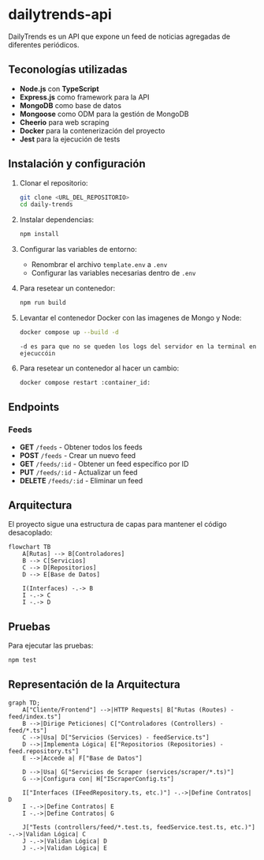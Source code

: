 # dailytrends-api
DailyTrends es un API que expone un feed de noticias agregadas de diferentes periódicos.

## Teconologías utilizadas
- **Node.js** con **TypeScript**
- **Express.js** como framework para la API
- **MongoDB** como base de datos
- **Mongoose** como ODM para la gestión de MongoDB
- **Cheerio** para web scraping
- **Docker** para la contenerización del proyecto
- **Jest** para la ejecución de tests

## Instalación y configuración
1. Clonar el repositorio:
   ```bash
   git clone <URL_DEL_REPOSITORIO>
   cd daily-trends
   ```

2. Instalar dependencias:
   ```bash
   npm install
   ```

3. Configurar las variables de entorno:
   - Renombrar el archivo `template.env` a `.env`
   - Configurar las variables necesarias dentro de `.env`

4. Para resetear un contenedor:

   ```bash
   npm run build
   ```

5. Levantar el contenedor Docker con las imagenes de Mongo y Node:
   ```bash
   docker compose up --build -d
   ```
   `-d es para que no se queden los logs del servidor en la terminal en ejecuccóin`

6. Para resetear un contenedor al hacer un cambio:

   ```bash
   docker compose restart :container_id:
   ```


## Endpoints

### **Feeds**
- **GET** `/feeds` - Obtener todos los feeds
- **POST** `/feeds` - Crear un nuevo feed
- **GET** `/feeds/:id` - Obtener un feed específico por ID
- **PUT** `/feeds/:id` - Actualizar un feed
- **DELETE** `/feeds/:id` - Eliminar un feed

## Arquitectura
El proyecto sigue una estructura de capas para mantener el código desacoplado:

```mermaid
flowchart TB
    A[Rutas] --> B[Controladores]
    B --> C[Servicios]
    C --> D[Repositorios]
    D --> E[Base de Datos]

    I(Interfaces) -.-> B
    I -.-> C
    I -.-> D

```

## Pruebas
Para ejecutar las pruebas:
```bash
npm test
```

## Representación de la Arquitectura

```mermaid
graph TD;
    A["Cliente/Frontend"] -->|HTTP Requests| B["Rutas (Routes) - feed/index.ts"]
    B -->|Dirige Peticiones| C["Controladores (Controllers) - feed/*.ts"]
    C -->|Usa| D["Servicios (Services) - feedService.ts"]
    D -->|Implementa Lógica| E["Repositorios (Repositories) - feed.repository.ts"]
    E -->|Accede a| F["Base de Datos"]

    D -->|Usa| G["Servicios de Scraper (services/scraper/*.ts)"]
    G -->|Configura con| H["IScraperConfig.ts"]

    I["Interfaces (IFeedRepository.ts, etc.)"] -.->|Define Contratos| D
    I -.->|Define Contratos| E
    I -.->|Define Contratos| G

    J["Tests (controllers/feed/*.test.ts, feedService.test.ts, etc.)"] -.->|Validan Lógica| C
    J -.->|Validan Lógica| D
    J -.->|Validan Lógica| E
```
